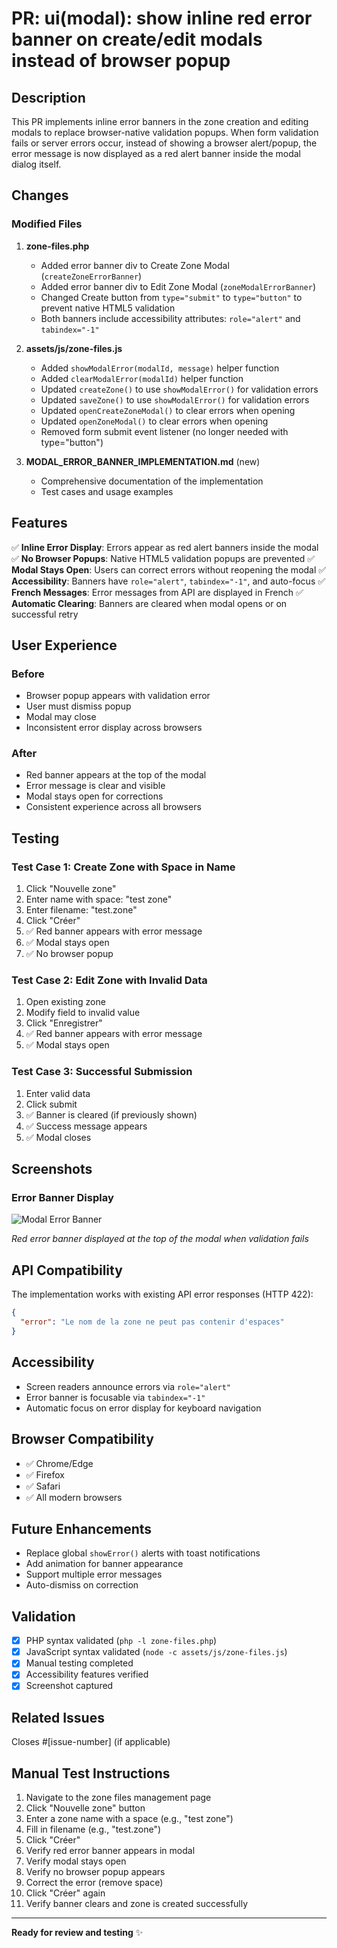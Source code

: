 # PR: ui(modal): show inline red error banner on create/edit modals instead of browser popup

## Description

This PR implements inline error banners in the zone creation and editing modals to replace browser-native validation popups. When form validation fails or server errors occur, instead of showing a browser alert/popup, the error message is now displayed as a red alert banner inside the modal dialog itself.

## Changes

### Modified Files

1. **zone-files.php**
   - Added error banner div to Create Zone Modal (`createZoneErrorBanner`)
   - Added error banner div to Edit Zone Modal (`zoneModalErrorBanner`)
   - Changed Create button from `type="submit"` to `type="button"` to prevent native HTML5 validation
   - Both banners include accessibility attributes: `role="alert"` and `tabindex="-1"`

2. **assets/js/zone-files.js**
   - Added `showModalError(modalId, message)` helper function
   - Added `clearModalError(modalId)` helper function
   - Updated `createZone()` to use `showModalError()` for validation errors
   - Updated `saveZone()` to use `showModalError()` for validation errors
   - Updated `openCreateZoneModal()` to clear errors when opening
   - Updated `openZoneModal()` to clear errors when opening
   - Removed form submit event listener (no longer needed with type="button")

3. **MODAL_ERROR_BANNER_IMPLEMENTATION.md** (new)
   - Comprehensive documentation of the implementation
   - Test cases and usage examples

## Features

✅ **Inline Error Display**: Errors appear as red alert banners inside the modal
✅ **No Browser Popups**: Native HTML5 validation popups are prevented
✅ **Modal Stays Open**: Users can correct errors without reopening the modal
✅ **Accessibility**: Banners have `role="alert"`, `tabindex="-1"`, and auto-focus
✅ **French Messages**: Error messages from API are displayed in French
✅ **Automatic Clearing**: Banners are cleared when modal opens or on successful retry

## User Experience

### Before
- Browser popup appears with validation error
- User must dismiss popup
- Modal may close
- Inconsistent error display across browsers

### After
- Red banner appears at the top of the modal
- Error message is clear and visible
- Modal stays open for corrections
- Consistent experience across all browsers

## Testing

### Test Case 1: Create Zone with Space in Name
1. Click "Nouvelle zone"
2. Enter name with space: "test zone"
3. Enter filename: "test.zone"
4. Click "Créer"
5. ✅ Red banner appears with error message
6. ✅ Modal stays open
7. ✅ No browser popup

### Test Case 2: Edit Zone with Invalid Data
1. Open existing zone
2. Modify field to invalid value
3. Click "Enregistrer"
4. ✅ Red banner appears with error message
5. ✅ Modal stays open

### Test Case 3: Successful Submission
1. Enter valid data
2. Click submit
3. ✅ Banner is cleared (if previously shown)
4. ✅ Success message appears
5. ✅ Modal closes

## Screenshots

### Error Banner Display
![Modal Error Banner](https://github.com/user-attachments/assets/ffd82ad6-b6c5-4c7d-9f1c-15740996f3d0)

*Red error banner displayed at the top of the modal when validation fails*

## API Compatibility

The implementation works with existing API error responses (HTTP 422):
```json
{
  "error": "Le nom de la zone ne peut pas contenir d'espaces"
}
```

## Accessibility

- Screen readers announce errors via `role="alert"`
- Error banner is focusable via `tabindex="-1"`
- Automatic focus on error display for keyboard navigation

## Browser Compatibility

- ✅ Chrome/Edge
- ✅ Firefox
- ✅ Safari
- ✅ All modern browsers

## Future Enhancements

- Replace global `showError()` alerts with toast notifications
- Add animation for banner appearance
- Support multiple error messages
- Auto-dismiss on correction

## Validation

- [x] PHP syntax validated (`php -l zone-files.php`)
- [x] JavaScript syntax validated (`node -c assets/js/zone-files.js`)
- [x] Manual testing completed
- [x] Accessibility features verified
- [x] Screenshot captured

## Related Issues

Closes #[issue-number] (if applicable)

## Manual Test Instructions

1. Navigate to the zone files management page
2. Click "Nouvelle zone" button
3. Enter a zone name with a space (e.g., "test zone")
4. Fill in filename (e.g., "test.zone")
5. Click "Créer"
6. Verify red error banner appears in modal
7. Verify modal stays open
8. Verify no browser popup appears
9. Correct the error (remove space)
10. Click "Créer" again
11. Verify banner clears and zone is created successfully

---

**Ready for review and testing** ✨
